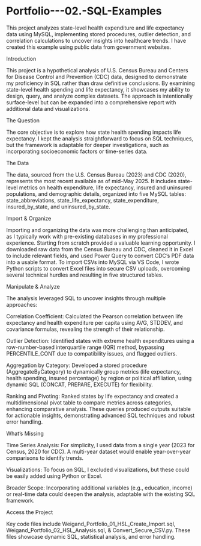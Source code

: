 # Portfolio---02.-SQL-Examples
This project analyzes state-level health expenditure and life expectancy data using MySQL, implementing stored procedures, outlier detection, and correlation calculations to uncover insights into healthcare trends. I have created this example using public data from government websites.


Introduction

This project is a hypothetical analysis of U.S. Census Bureau and Centers for Disease Control and Prevention (CDC) data, designed to demonstrate my proficiency in SQL rather than draw definitive conclusions. By examining state-level health spending and life expectancy, it showcases my ability to design, query, and analyze complex datasets. The approach is intentionally surface-level but can be expanded into a comprehensive report with additional data and visualizations.

The Question

The core objective is to explore how state health spending impacts life expectancy. I kept the analysis straightforward to focus on SQL techniques, but the framework is adaptable for deeper investigations, such as incorporating socioeconomic factors or time-series data.

The Data

The data, sourced from the U.S. Census Bureau (2023) and CDC (2020), represents the most recent available as of mid-May 2025. It includes state-level metrics on health expenditure, life expectancy, insured and uninsured populations, and demographic details, organized into five MySQL tables: state_abbreviations, state_life_expectancy, state_expenditure, insured_by_state, and uninsured_by_state.

Import & Organize

Importing and organizing the data was more challenging than anticipated, as I typically work with pre-existing databases in my professional experience. Starting from scratch provided a valuable learning opportunity. I downloaded raw data from the Census Bureau and CDC, cleaned it in Excel to include relevant fields, and used Power Query to convert CDC’s PDF data into a usable format. To import CSVs into MySQL via VS Code, I wrote Python scripts to convert Excel files into secure CSV uploads, overcoming several technical hurdles and resulting in five structured tables.

Manipulate & Analyze

The analysis leveraged SQL to uncover insights through multiple approaches:

Correlation Coefficient: Calculated the Pearson correlation between life expectancy and health expenditure per capita using AVG, STDDEV, and covariance formulas, revealing the strength of their relationship.

Outlier Detection: Identified states with extreme health expenditures using a row-number-based interquartile range (IQR) method, bypassing PERCENTILE_CONT due to compatibility issues, and flagged outliers.

Aggregation by Category: Developed a stored procedure (AggregateByCategory) to dynamically group metrics (life expectancy, health spending, insured percentage) by region or political affiliation, using dynamic SQL (CONCAT, PREPARE, EXECUTE) for flexibility.

Ranking and Pivoting: Ranked states by life expectancy and created a multidimensional pivot table to compare metrics across categories, enhancing comparative analysis. These queries produced outputs suitable for actionable insights, demonstrating advanced SQL techniques and robust error handling.

What’s Missing

Time Series Analysis: For simplicity, I used data from a single year (2023 for Census, 2020 for CDC). A multi-year dataset would enable year-over-year comparisons to identify trends.

Visualizations: To focus on SQL, I excluded visualizations, but these could be easily added using Python or Excel.

Broader Scope: Incorporating additional variables (e.g., education, income) or real-time data could deepen the analysis, adaptable with the existing SQL framework.

Access the Project

Key code files include Weigand_Portfolio_01_HSL_Create_Import.sql, Weigand_Portfolio_02_HSL_Analysis.sql, & Convert_Secure_CSV.py. These files showcase dynamic SQL, statistical analysis, and error handling.
